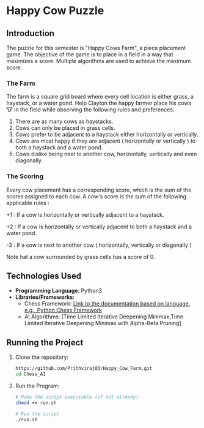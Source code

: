 # Happy Cow Puzzle

## Introduction
The puzzle for this semester is "Happy Cows Farm", a piece placement game. The objective of the game is to place in a field in a way that maximizes a score. Multiple algorithms are used to achieve the maximum score.

### The Farm
The farm is a square grid board where every cell location is either grass,  a haystack, or a water pond. Help Clayton the happy farmer place his cows 🐮 in the field while observing the following rules and preferences:
1. There are as many cows as haystacks.
2. Cows can only be placed in grass cells.
3. Cows prefer to be adjacent to a haystack either horizontally or vertically.
4. Cows are most happy if they are adjacent ( horizontally or vertically ) to both a haystack and a water pond.
5. Cows dislike being next to another cow, horizontally, vertically and even diagonally.

### The Scoring
Every cow placement has a corresponding score, which is the sum of the scores assigned to each cow. A cow's score is the sum of the following applicable rules :
<p>+1 : If a cow is horizontally or vertically adjacent to a haystack.</p>
<p>+2 : If a cow is horizontally or vertically adjacent to both a haystack and a water pond.</p>
<p>-3 : If a cow is next to another cow ( horizontally, vertically or diagonally )</p>
Note hat a cow surrounded by grass cells has a score of 0.

## Technologies Used

- **Programming Language**: Python3
- **Libraries/Frameworks**: 
  - Chess Framework: [Link to the documentation based on language, e.g., Python Chess Framework](https://siggame.github.io/Joueur.py/chess/index.html)
  - AI Algorithms: [Time Limited Iterative Deepening Minimax,Time Limited Iterative Deepening Minimax with Alpha-Beta Pruning]

## Running the Project

1. Clone the repository:
   ```bash
   https://github.com/Prithviraj03/Happy_Cow_Farm.git
   cd Chess_AI
   ```

2. Run the Program:
   ```bash
   # Make the script executable (if not already)
   chmod +x run.sh

   # Run the script
   ./run.sh
   ```